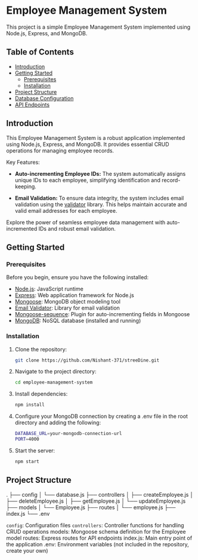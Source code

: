 # Employee Management System

This project is a simple Employee Management System implemented using Node.js, Express, and MongoDB.

## Table of Contents

- [Introduction](#introduction)
- [Getting Started](#getting-started)
  - [Prerequisites](#prerequisites)
  - [Installation](#installation)
- [Project Structure](#project-structure)
- [Database Configuration](#database-configuration)
- [API Endpoints](#api-endpoints)

## Introduction

This Employee Management System is a robust application implemented using Node.js, Express, and MongoDB. It provides essential CRUD operations for managing employee records.

Key Features:

- **Auto-incrementing Employee IDs:** The system automatically assigns unique IDs to each employee, simplifying identification and record-keeping.

- **Email Validation:** To ensure data integrity, the system includes email validation using the [validator](https://www.npmjs.com/package/validator) library. This helps maintain accurate and valid email addresses for each employee.

Explore the power of seamless employee data management with auto-incremented IDs and robust email validation.

## Getting Started

### Prerequisites

Before you begin, ensure you have the following installed:

- [Node.js](https://nodejs.org/): JavaScript runtime
- [Express](https://expressjs.com/): Web application framework for Node.js
- [Mongoose](https://mongoosejs.com/): MongoDB object modeling tool
- [Email Validator](https://www.npmjs.com/package/validator): Library for email validation
- [Mongoose-sequence](https://www.npmjs.com/package/mongoose-sequence): Plugin for auto-incrementing fields in Mongoose
- [MongoDB](https://www.mongodb.com/): NoSQL database (installed and running)

### Installation

1. Clone the repository:

   ```bash
   git clone https://github.com/Nishant-371/streeDine.git
   ```

2. Navigate to the project directory:
   ```bash
   cd employee-management-system
   ```
3. Install dependencies:
   ```bash
   npm install
   ```
4. Configure your MongoDB connection by creating a .env file in the root directory and adding the following:
   ```bash
   DATABASE_URL=your-mongodb-connection-url
   PORT=4000
   ```
5. Start the server:

   ```bash
   npm start

   ```

## Project Structure

.
├── config
│ └── database.js
├── controllers
│ ├── createEmployee.js
│ ├── deleteEmployee.js
│ ├── getEmployee.js
│ └── updateEmployee.js
├── models
│ └── Employee.js
├── routes
│ └── employee.js
├── index.js
└── .env

`config`: Configuration files
`controllers`: Controller functions for handling CRUD operations
models: Mongoose schema definition for the Employee model
routes: Express routes for API endpoints
index.js: Main entry point of the application
.env: Environment variables (not included in the repository, create your own)
